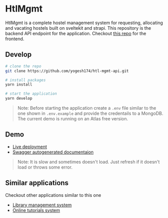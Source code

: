# HtlMgmt

HtlMgmt is a complete hostel management system for requesting, allocating and vacating hostels built on sveltekit and strapi. This repository is the backend API endpoint for the application. Checkout [this repo](https://github.com/yogesh174/htl-mgmt) for the frontend. 

## Develop

```bash
# clone the repo
git clone https://github.com/yogesh174/htl-mgmt-api.git

# install packages
yarn install

# start the application
yarn develop
```

> Note: Before starting the application create a `.env` file similar to the one shown in `.env.example` and provide the credentails to a MongoDB. The current demo is running on an Atlas free version.

## Demo

- [Live deployment](https://htl-mgmt-api.herokuapp.com)
- [Swagger autogenerated documentaion](https://htl-mgmt-api.herokuapp.com/documentation)

> Note: It is slow and sometimes doesn't load. Just refresh if it doesn't load or throws some error.

## Similar applications

Checkout other applications similar to this one
- [Library management system](https://github.com/yogesh174/lib-sys-api)
- [Online tutorials system](https://github.com/yogesh174/vid-onl-api)
